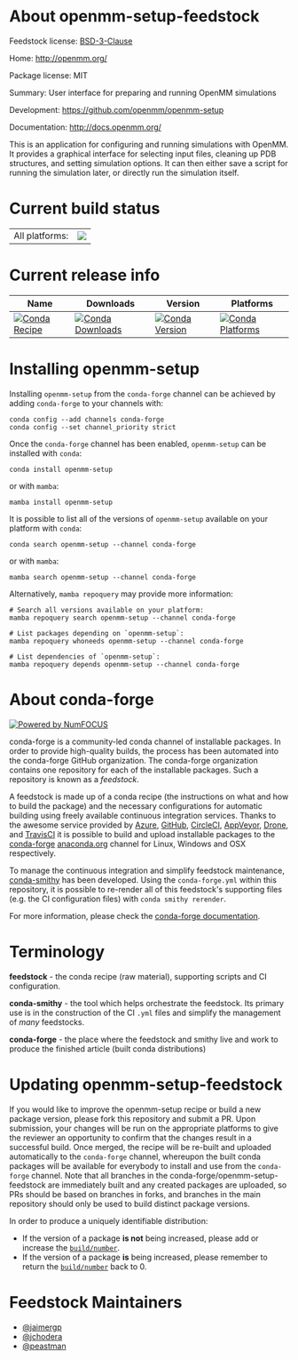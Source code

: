 About openmm-setup-feedstock
============================

Feedstock license: [BSD-3-Clause](https://github.com/conda-forge/openmm-setup-feedstock/blob/main/LICENSE.txt)

Home: http://openmm.org/

Package license: MIT

Summary: User interface for preparing and running OpenMM simulations

Development: https://github.com/openmm/openmm-setup

Documentation: http://docs.openmm.org/

This is an application for configuring and running simulations with OpenMM.
It provides a graphical interface for selecting input files, cleaning up PDB structures,
and setting simulation options. It can then either save a script for running the
simulation later, or directly run the simulation itself.


Current build status
====================


<table><tr><td>All platforms:</td>
    <td>
      <a href="https://dev.azure.com/conda-forge/feedstock-builds/_build/latest?definitionId=11424&branchName=main">
        <img src="https://dev.azure.com/conda-forge/feedstock-builds/_apis/build/status/openmm-setup-feedstock?branchName=main">
      </a>
    </td>
  </tr>
</table>

Current release info
====================

| Name | Downloads | Version | Platforms |
| --- | --- | --- | --- |
| [![Conda Recipe](https://img.shields.io/badge/recipe-openmm--setup-green.svg)](https://anaconda.org/conda-forge/openmm-setup) | [![Conda Downloads](https://img.shields.io/conda/dn/conda-forge/openmm-setup.svg)](https://anaconda.org/conda-forge/openmm-setup) | [![Conda Version](https://img.shields.io/conda/vn/conda-forge/openmm-setup.svg)](https://anaconda.org/conda-forge/openmm-setup) | [![Conda Platforms](https://img.shields.io/conda/pn/conda-forge/openmm-setup.svg)](https://anaconda.org/conda-forge/openmm-setup) |

Installing openmm-setup
=======================

Installing `openmm-setup` from the `conda-forge` channel can be achieved by adding `conda-forge` to your channels with:

```
conda config --add channels conda-forge
conda config --set channel_priority strict
```

Once the `conda-forge` channel has been enabled, `openmm-setup` can be installed with `conda`:

```
conda install openmm-setup
```

or with `mamba`:

```
mamba install openmm-setup
```

It is possible to list all of the versions of `openmm-setup` available on your platform with `conda`:

```
conda search openmm-setup --channel conda-forge
```

or with `mamba`:

```
mamba search openmm-setup --channel conda-forge
```

Alternatively, `mamba repoquery` may provide more information:

```
# Search all versions available on your platform:
mamba repoquery search openmm-setup --channel conda-forge

# List packages depending on `openmm-setup`:
mamba repoquery whoneeds openmm-setup --channel conda-forge

# List dependencies of `openmm-setup`:
mamba repoquery depends openmm-setup --channel conda-forge
```


About conda-forge
=================

[![Powered by
NumFOCUS](https://img.shields.io/badge/powered%20by-NumFOCUS-orange.svg?style=flat&colorA=E1523D&colorB=007D8A)](https://numfocus.org)

conda-forge is a community-led conda channel of installable packages.
In order to provide high-quality builds, the process has been automated into the
conda-forge GitHub organization. The conda-forge organization contains one repository
for each of the installable packages. Such a repository is known as a *feedstock*.

A feedstock is made up of a conda recipe (the instructions on what and how to build
the package) and the necessary configurations for automatic building using freely
available continuous integration services. Thanks to the awesome service provided by
[Azure](https://azure.microsoft.com/en-us/services/devops/), [GitHub](https://github.com/),
[CircleCI](https://circleci.com/), [AppVeyor](https://www.appveyor.com/),
[Drone](https://cloud.drone.io/welcome), and [TravisCI](https://travis-ci.com/)
it is possible to build and upload installable packages to the
[conda-forge](https://anaconda.org/conda-forge) [anaconda.org](https://anaconda.org/)
channel for Linux, Windows and OSX respectively.

To manage the continuous integration and simplify feedstock maintenance,
[conda-smithy](https://github.com/conda-forge/conda-smithy) has been developed.
Using the ``conda-forge.yml`` within this repository, it is possible to re-render all of
this feedstock's supporting files (e.g. the CI configuration files) with ``conda smithy rerender``.

For more information, please check the [conda-forge documentation](https://conda-forge.org/docs/).

Terminology
===========

**feedstock** - the conda recipe (raw material), supporting scripts and CI configuration.

**conda-smithy** - the tool which helps orchestrate the feedstock.
                   Its primary use is in the construction of the CI ``.yml`` files
                   and simplify the management of *many* feedstocks.

**conda-forge** - the place where the feedstock and smithy live and work to
                  produce the finished article (built conda distributions)


Updating openmm-setup-feedstock
===============================

If you would like to improve the openmm-setup recipe or build a new
package version, please fork this repository and submit a PR. Upon submission,
your changes will be run on the appropriate platforms to give the reviewer an
opportunity to confirm that the changes result in a successful build. Once
merged, the recipe will be re-built and uploaded automatically to the
`conda-forge` channel, whereupon the built conda packages will be available for
everybody to install and use from the `conda-forge` channel.
Note that all branches in the conda-forge/openmm-setup-feedstock are
immediately built and any created packages are uploaded, so PRs should be based
on branches in forks, and branches in the main repository should only be used to
build distinct package versions.

In order to produce a uniquely identifiable distribution:
 * If the version of a package **is not** being increased, please add or increase
   the [``build/number``](https://docs.conda.io/projects/conda-build/en/latest/resources/define-metadata.html#build-number-and-string).
 * If the version of a package **is** being increased, please remember to return
   the [``build/number``](https://docs.conda.io/projects/conda-build/en/latest/resources/define-metadata.html#build-number-and-string)
   back to 0.

Feedstock Maintainers
=====================

* [@jaimergp](https://github.com/jaimergp/)
* [@jchodera](https://github.com/jchodera/)
* [@peastman](https://github.com/peastman/)

